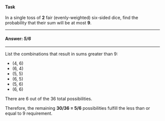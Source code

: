 #### Task

In a single toss of **2** fair (evenly-weighted) six-sided dice, find the probability that their sum will be at most **9**.

___

#### Answer: _5/6_

___

List the combinations that result in sums greater than 9:

* (4, 6)
* (6, 4)
* (5, 5)
* (6, 5)
* (5, 6)
* (6, 6)

There are 6 out of the 36 total possibilities.

Therefore, the remaining **30/36 = 5/6** possibilities fulfill the less than or equal to 9 requirement.
